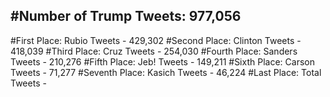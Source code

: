 #Number of Trump Tweets: 977,056
---
#First Place: Rubio Tweets - 429,302
#Second Place: Clinton Tweets - 418,039
#Third Place: Cruz Tweets - 254,030
#Fourth Place: Sanders Tweets - 210,276
#Fifth Place: Jeb! Tweets - 149,211
#Sixth Place: Carson Tweets - 71,277
#Seventh Place: Kasich Tweets - 46,224
#Last Place: Total Tweets -  
